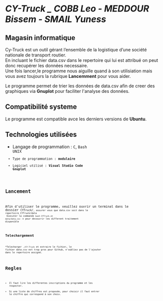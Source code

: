 # ***CY-Truck _ COBB Leo - MEDDOUR Bissem - SMAIL Yuness***

## Magasin informatique

Cy-Truck est un outil gérant l’ensemble de la logistique d’une société nationale de transport routier.<br/>
En incluant le fichier data.csv dans le repertoire qui lui est attribué on peut donc recupérer les données necessaire.<br/>
Une fois lancer,le programme nous aiguille quand à son utilisiation mais vous avez toujours la rubrique **Lancemment** pour vous aider.<br/>

Le programme permet de trier les données de data.csv afin de creer des graphiques via **Gnuplot** pour faciliter l'analyse des données.<br/>

## Compatibilité systeme

Le programme est compatible avce les derniers versions de **Ubuntu**.

## Technologies utilisées

* Langage de programmation : <code>C</code>, <code>Bash UNIX<code>
* Type de programmation : **modulaire**
* Logiciel utilisé : **Visual Studio Code** **Gnuplot**

## Lancement
Afin d'utiliser le programme, veuillez ouvrir un terminal dans le dossier <code>CYTruck/<code>, assurer vous que data.csv soit dans le repertoire CYTruck/data<br/>
Executer la commande <code>bash CYTruck.sh data/data.csv -h</code> pour decouvrir les different traitement disponible

## Telechargement
*Telecharger <code>./CY-Truck</code> et extraire le fichier, le fichier data.csv est trop gros pour Github, n'oubliez pas de l'ajouter dans le repertoire assigné.

# Regles

* Il faut lire les differentes inscriptions du programme et les respecter.
* Si une liste de chiffres est proposée, pour choisir il faut entrer le chiffre qui correspond à son choix.
